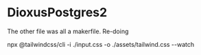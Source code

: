 # DioxusPostgres2

The other file was all a makerfile. Re-doing

npx @tailwindcss/cli -i ./input.css -o ./assets/tailwind.css --watch
